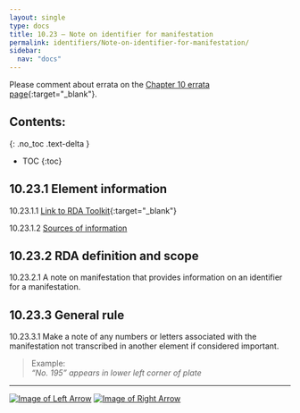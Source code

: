 ```yaml
---
layout: single
type: docs
title: 10.23 — Note on identifier for manifestation 
permalink: identifiers/Note-on-identifier-for-manifestation/
sidebar:
  nav: "docs"
---
```


Please comment about errata on the [Chapter 10 errata page](https://docs.google.com/document/d/1S-ppDuSz0STqOURYVJ6tM5PmjqkF7g2ZPN7Cx3uVWZE/edit#heading=h.s0r1xb67px9k){:target="_blank"}.

## Contents:
{: .no_toc .text-delta }

- TOC
{:toc}

## 10.23.1 Element information

<a name="10.23.1.1">10.23.1.1</a> [Link to RDA Toolkit](https://beta.rdatoolkit.org/Content/Index?externalId=en-US_ala-6675ffdb-720d-3cba-a10a-4ff166ec6f6d){:target="_blank"}

<a name="10.23.1.2">10.23.1.2</a> [Sources of information](/DCRMR/identifiers/#10011-sources-of-information)

## 10.23.2 RDA definition and scope

<a name="10.23.2.1">10.23.2.1</a> A note on manifestation that provides information on an identifier for a manifestation.

## 10.23.3 General rule

<a name="10.23.3.1">10.23.3.1</a> Make a note of any numbers or letters associated with the manifestation not transcribed in another element if considered important.

>Example:  
> <CITE>“No. 195” appears in lower left corner of plate</CITE>

---

[![Image of Left Arrow](https://rbms-bsc.github.io/DCRMR/assets/pictures/navigation/Arrow_Left.png "10.22 — Term of availability")](/DCRMR/identifiers/Term-of-availability/) [![Image of Right Arrow](https://rbms-bsc.github.io/DCRMR/assets/pictures/navigation/Arrow_Right.png "Appendices")](/DCRMR/appendices/)